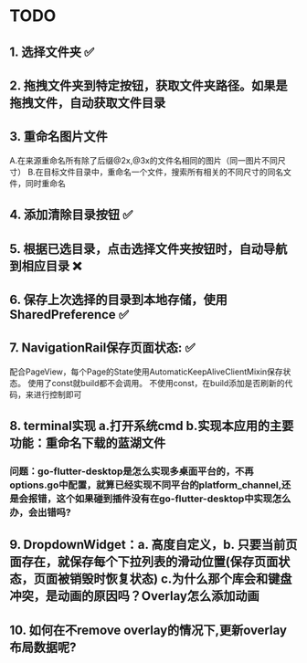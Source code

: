 # TODO

## 1. 选择文件夹 ✅

## 2. 拖拽文件夹到特定按钮，获取文件夹路径。如果是拖拽文件，自动获取文件目录

## 3. 重命名图片文件
A.在来源重命名所有除了后缀@2x,@3x的文件名相同的图片（同一图片不同尺寸）
B.在目标文件目录中，重命名一个文件，搜索所有相关的不同尺寸的同名文件，同时重命名

## 4. 添加清除目录按钮 ✅
 
## 5. 根据已选目录，点击选择文件夹按钮时，自动导航到相应目录 ❌

## 6. 保存上次选择的目录到本地存储，使用SharedPreference ✅

## 7. NavigationRail保存页面状态: ✅

配合PageView，每个Page的State使用AutomaticKeepAliveClientMixin保存状态。
使用了const就build都不会调用。
不使用const，在build添加是否刷新的代码，来进行控制即可

## 8. terminal实现 a.打开系统cmd b.实现本应用的主要功能：重命名下载的蓝湖文件

### 问题：go-flutter-desktop是怎么实现多桌面平台的，不再options.go中配置，就算已经实现不同平台的platform_channel,还是会报错，这个如果碰到插件没有在go-flutter-desktop中实现怎么办，会出错吗?

## 9. DropdownWidget：a. 高度自定义，b. 只要当前页面存在，就保存每个下拉列表的滑动位置(保存页面状态，页面被销毁时恢复状态) c.为什么那个库会和键盘冲突，是动画的原因吗？Overlay怎么添加动画

## 10. 如何在不remove overlay的情况下,更新overlay布局数据呢?
